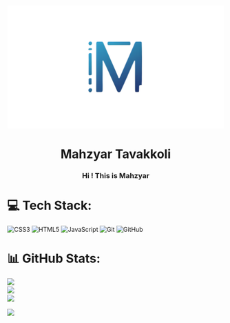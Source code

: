 <div align="center">
    <img src="./image.png" alt="image"/>
    <br>
    <h1 color="red">Mahzyar Tavakkoli</h1>
    <h3>Hi ! This is Mahzyar</h3>
</div>


# 💻 Tech Stack:
![CSS3](https://img.shields.io/badge/css3-%231572B6.svg?style=for-the-badge&logo=css3&logoColor=white) ![HTML5](https://img.shields.io/badge/html5-%23E34F26.svg?style=for-the-badge&logo=html5&logoColor=white) ![JavaScript](https://img.shields.io/badge/javascript-%23323330.svg?style=for-the-badge&logo=javascript&logoColor=%23F7DF1E) ![Git](https://img.shields.io/badge/git-%23F05033.svg?style=for-the-badge&logo=git&logoColor=white) ![GitHub](https://img.shields.io/badge/github-%23121011.svg?style=for-the-badge&logo=github&logoColor=white)
# 📊 GitHub Stats:
![](https://github-readme-stats.vercel.app/api?username=Mahzyar-Tavakkoli&theme=dark&hide_border=false&include_all_commits=false&count_private=false)<br/>
![](https://github-readme-streak-stats.herokuapp.com/?user=Mahzyar-Tavakkoli&theme=dark&hide_border=false)<br/>
![](https://github-readme-stats.vercel.app/api/top-langs/?username=Mahzyar-Tavakkoli&theme=dark&hide_border=false&include_all_commits=false&count_private=false&layout=compact)


[![](https://visitcount.itsvg.in/api?id=Mahzyar-Tavakkoli&icon=0&color=0)](https://visitcount.itsvg.in)
